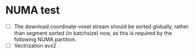 # NUMA test

- [ ] The download coordinate-voxel stream should be sorted globally, rather than segment sorted (in batchsize) now, as this is required by the following NUMA partition.
- [ ] Vectrization avx2
